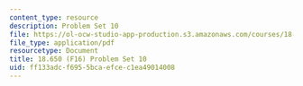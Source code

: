 ```yaml
---
content_type: resource
description: Problem Set 10
file: https://ol-ocw-studio-app-production.s3.amazonaws.com/courses/18-650-statistics-for-applications-fall-2016/ff133adcf6955bcaefcec1ea49014008_MIT18_650F16_PSet10.pdf
file_type: application/pdf
resourcetype: Document
title: 18.650 (F16) Problem Set 10
uid: ff133adc-f695-5bca-efce-c1ea49014008
---
```

